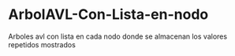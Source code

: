 # ArbolAVL-Con-Lista-en-nodo
 Arboles avl con lista en cada nodo donde se almacenan los valores repetidos mostrados
